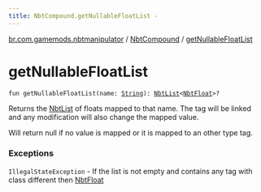 ```yaml
---
title: NbtCompound.getNullableFloatList - 
---
```


[br.com.gamemods.nbtmanipulator](../index.html) / [NbtCompound](index.html) / [getNullableFloatList](./get-nullable-float-list.html)

# getNullableFloatList

`fun getNullableFloatList(name: `[`String`](https://kotlinlang.org/api/latest/jvm/stdlib/kotlin/-string/index.html)`): `[`NbtList`](../-nbt-list/index.html)`<`[`NbtFloat`](../-nbt-float/index.html)`>?`

Returns the [NbtList](../-nbt-list/index.html) of floats mapped to that name. The tag will be linked and any modification will
also change the mapped value.

Will return null if no value is mapped or it is mapped to an other type tag.

### Exceptions

`IllegalStateException` - If the list is not empty and contains any tag with class different then [NbtFloat](../-nbt-float/index.html)